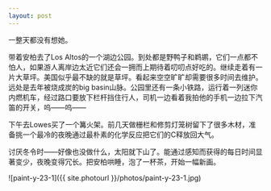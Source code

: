 ```yaml
---
layout: post
---
```


一整天都没有想她。

带着安柏去了Los Altos的一个湖边公园。到处都是野鸭子和鹈鹕，它们一点都不怕人，如果游人离岸边太近它们还会一拥而上期待着叨叨点好吃的。继续走着有一片大草坪。美国似乎最不缺的就是草坪。看起来空空旷旷却需要很多时间去维护。远处是去年被烧成炭的big basin山脉。公园里还有一条小铁路，运行着一列迷你内燃机车，经过路口要放下栏杆挡住行人，司机一边看着我拍他的手机一边拉下汽笛的开关，呜——呜——

下午去Lowes买了一个篝火架。前几天做栅栏和修剪灯笼树留下了很多木材，准备挑一个最冷的夜晚通过最朴素的化学反应把它们的C释放回大气。

讨厌冬令时——好像也没做什么，太阳就下山了。能通过感知而获得的每日时间显著变少，夜晚变得冗长。把安柏哄睡，泡了一杯茶，开始一幅新画。

![paint-y-23-1]({{ site.photourl }}/photos/paint-y-23-1.jpg)